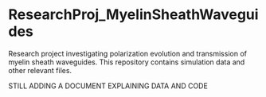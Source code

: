 # ResearchProj_MyelinSheathWaveguides
Research project investigating polarization evolution and transmission of myelin sheath waveguides. This repository contains simulation data and other relevant files.

STILL ADDING A DOCUMENT EXPLAINING DATA AND CODE
